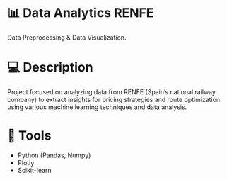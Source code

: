 # 📊 Data Analytics RENFE
Data Preprocessing &amp; Data Visualization.

# 💻 Description
Project focused on analyzing data from RENFE (Spain’s national railway company) to extract insights for pricing strategies and route optimization using various machine learning techniques and data analysis.

# 🔧 Tools
* Python (Pandas, Numpy)
* Plotly
* Scikit-learn
